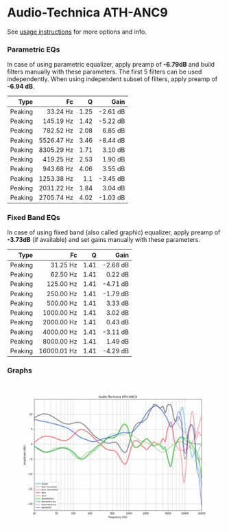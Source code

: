 # Audio-Technica ATH-ANC9
See [usage instructions](https://github.com/jaakkopasanen/AutoEq#usage) for more options and info.

### Parametric EQs
In case of using parametric equalizer, apply preamp of **-6.79dB** and build filters manually
with these parameters. The first 5 filters can be used independently.
When using independent subset of filters, apply preamp of **-6.94 dB**.

| Type    | Fc         |    Q | Gain     |
|--------:|-----------:|-----:|---------:|
| Peaking | 33.24 Hz   | 1.25 | -2.61 dB |
| Peaking | 145.19 Hz  | 1.42 | -5.22 dB |
| Peaking | 782.52 Hz  | 2.08 | 6.85 dB  |
| Peaking | 5526.47 Hz | 3.46 | -8.44 dB |
| Peaking | 8305.29 Hz | 1.71 | 3.10 dB  |
| Peaking | 419.25 Hz  | 2.53 | 1.90 dB  |
| Peaking | 943.68 Hz  | 4.06 | 3.55 dB  |
| Peaking | 1253.38 Hz | 1.1  | -3.45 dB |
| Peaking | 2031.22 Hz | 1.84 | 3.04 dB  |
| Peaking | 2705.74 Hz | 4.02 | -1.03 dB |

### Fixed Band EQs
In case of using fixed band (also called graphic) equalizer, apply preamp of **-3.73dB**
(if available) and set gains manually with these parameters.

| Type    | Fc          |    Q | Gain     |
|--------:|------------:|-----:|---------:|
| Peaking | 31.25 Hz    | 1.41 | -2.68 dB |
| Peaking | 62.50 Hz    | 1.41 | 0.22 dB  |
| Peaking | 125.00 Hz   | 1.41 | -4.71 dB |
| Peaking | 250.00 Hz   | 1.41 | -1.79 dB |
| Peaking | 500.00 Hz   | 1.41 | 3.33 dB  |
| Peaking | 1000.00 Hz  | 1.41 | 3.02 dB  |
| Peaking | 2000.00 Hz  | 1.41 | 0.43 dB  |
| Peaking | 4000.00 Hz  | 1.41 | -3.11 dB |
| Peaking | 8000.00 Hz  | 1.41 | 1.49 dB  |
| Peaking | 16000.01 Hz | 1.41 | -4.29 dB |

### Graphs
![](./Audio-Technica%20ATH-ANC9.png)